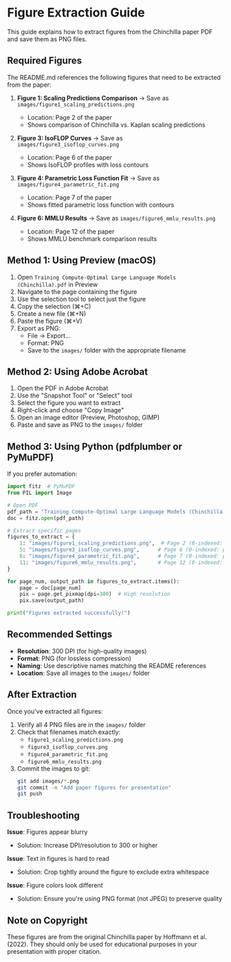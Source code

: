 # Figure Extraction Guide

This guide explains how to extract figures from the Chinchilla paper PDF and save them as PNG files.

## Required Figures

The README.md references the following figures that need to be extracted from the paper:

1. **Figure 1: Scaling Predictions Comparison** → Save as `images/figure1_scaling_predictions.png`
   - Location: Page 2 of the paper
   - Shows comparison of Chinchilla vs. Kaplan scaling predictions

2. **Figure 3: IsoFLOP Curves** → Save as `images/figure3_isoflop_curves.png`
   - Location: Page 6 of the paper
   - Shows IsoFLOP profiles with loss contours

3. **Figure 4: Parametric Loss Function Fit** → Save as `images/figure4_parametric_fit.png`
   - Location: Page 7 of the paper
   - Shows fitted parametric loss function with contours

4. **Figure 6: MMLU Results** → Save as `images/figure6_mmlu_results.png`
   - Location: Page 12 of the paper
   - Shows MMLU benchmark comparison results

## Method 1: Using Preview (macOS)

1. Open `Training Compute-Optimal Large Language Models (Chinchilla).pdf` in Preview
2. Navigate to the page containing the figure
3. Use the selection tool to select just the figure
4. Copy the selection (⌘+C)
5. Create a new file (⌘+N)
6. Paste the figure (⌘+V)
7. Export as PNG:
   - File → Export...
   - Format: PNG
   - Save to the `images/` folder with the appropriate filename

## Method 2: Using Adobe Acrobat

1. Open the PDF in Adobe Acrobat
2. Use the "Snapshot Tool" or "Select" tool
3. Select the figure you want to extract
4. Right-click and choose "Copy Image"
5. Open an image editor (Preview, Photoshop, GIMP)
6. Paste and save as PNG to the `images/` folder

## Method 3: Using Python (pdfplumber or PyMuPDF)

If you prefer automation:

```python
import fitz  # PyMuPDF
from PIL import Image

# Open PDF
pdf_path = "Training Compute-Optimal Large Language Models (Chinchilla).pdf"
doc = fitz.open(pdf_path)

# Extract specific pages
figures_to_extract = {
    1: "images/figure1_scaling_predictions.png",  # Page 2 (0-indexed: page 1)
    5: "images/figure3_isoflop_curves.png",      # Page 6 (0-indexed: page 5)
    6: "images/figure4_parametric_fit.png",      # Page 7 (0-indexed: page 6)
    11: "images/figure6_mmlu_results.png",       # Page 12 (0-indexed: page 11)
}

for page_num, output_path in figures_to_extract.items():
    page = doc[page_num]
    pix = page.get_pixmap(dpi=300)  # High resolution
    pix.save(output_path)

print("Figures extracted successfully!")
```

## Recommended Settings

- **Resolution**: 300 DPI (for high-quality images)
- **Format**: PNG (for lossless compression)
- **Naming**: Use descriptive names matching the README references
- **Location**: Save all images to the `images/` folder

## After Extraction

Once you've extracted all figures:

1. Verify all 4 PNG files are in the `images/` folder
2. Check that filenames match exactly:
   - `figure1_scaling_predictions.png`
   - `figure3_isoflop_curves.png`
   - `figure4_parametric_fit.png`
   - `figure6_mmlu_results.png`
3. Commit the images to git:
   ```bash
   git add images/*.png
   git commit -m "Add paper figures for presentation"
   git push
   ```

## Troubleshooting

**Issue**: Figures appear blurry
- Solution: Increase DPI/resolution to 300 or higher

**Issue**: Text in figures is hard to read
- Solution: Crop tightly around the figure to exclude extra whitespace

**Issue**: Figure colors look different
- Solution: Ensure you're using PNG format (not JPEG) to preserve quality

## Note on Copyright

These figures are from the original Chinchilla paper by Hoffmann et al. (2022). They should only be used for educational purposes in your presentation with proper citation.
